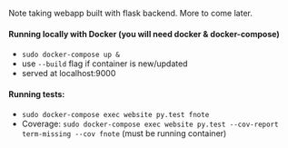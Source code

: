 Note taking webapp built with flask backend.
More to come later.


#### Running locally with Docker (you will need docker & docker-compose)
* `sudo docker-compose up &`
* use `--build` flag if container is new/updated
* served at localhost:9000

#### Running tests:
* `sudo docker-compose exec website py.test fnote`
* Coverage: `sudo docker-compose exec website py.test --cov-report term-missing --cov fnote` (must be running container)
